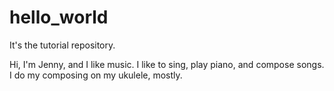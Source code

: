 # hello_world
It's the tutorial repository.

Hi, I'm Jenny, and I like music.  I like to sing, play piano, and compose songs.  I do my composing on my ukulele, mostly.
